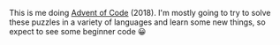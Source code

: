 This is me doing [Advent of Code](https://adventofcode.com) (2018). I'm mostly going to try to solve these puzzles in a variety of languages and learn some new things, so expect to see some beginner code 😀